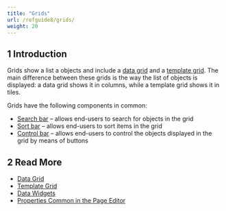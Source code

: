 ```yaml
---
title: "Grids"
url: /refguide8/grids/
weight: 20
---
```


## 1 Introduction

Grids show a list a objects and include a [data grid](/refguide8/data-grid/) and a [template grid](/refguide8/template-grid/). The main difference between these grids is the way the list of objects is displayed: a data grid shows it in columns, while a template grid shows it in tiles. 

Grids have the following components in common:

* [Search bar](/refguide8/search-bar/) – allows end-users to search for objects in the grid 
* [Sort bar](/refguide8/sort-bar/) – allows end-users to sort items in the grid 
* [Control bar](/refguide8/control-bar/) – allows end-users to control the objects displayed in the grid by means of buttons 

## 2 Read More

* [Data Grid](/refguide8/data-grid/)
* [Template Grid](/refguide8/template-grid/)
* [Data Widgets](/refguide8/data-widgets/)
* [Properties Common in the Page Editor](/refguide8/common-widget-properties/)
